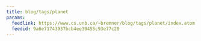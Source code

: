 ```yaml
---
title: blog/tags/planet
params:
  feedlink: https://www.cs.unb.ca/~bremner/blog/tags/planet/index.atom
  feedid: 9a6e71743937bcb4ee30455c93e77c20
---
```

